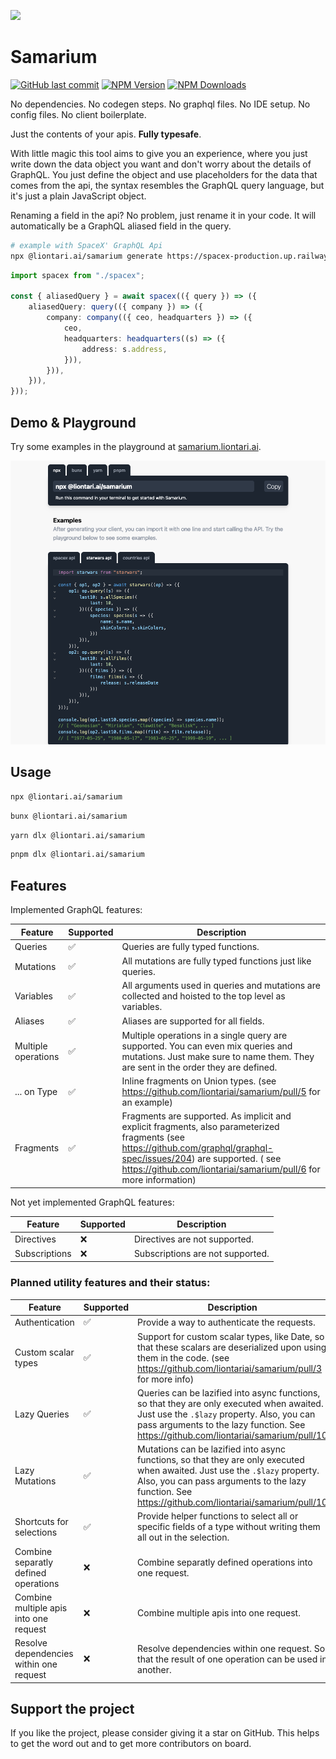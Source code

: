 ![](https://samarium.liontari.ai/assets/demo-CavLQwfh.gif)

# Samarium

[![GitHub last commit](https://img.shields.io/github/last-commit/liontariai/samarium)](https://github.com/liontariai/samarium/commits/main/)
[![NPM Version](https://img.shields.io/npm/v/%40liontari.ai%2Fsamarium)](https://www.npmjs.com/package/@liontari.ai/samarium)
[![NPM Downloads](https://img.shields.io/npm/dm/%40liontari.ai%2Fsamarium)](https://www.npmjs.com/package/@liontari.ai/samarium)

No dependencies. No codegen steps. No graphql files. No IDE setup. No config files. No client boilerplate.

Just the contents of your apis. **Fully typesafe**.

With little magic this tool aims to give you an experience, where you just write down the data object you want and don't worry about the details of GraphQL.
You just define the object and use placeholders for the data that comes from the api, the syntax resembles the GraphQL query language, but it's just a plain JavaScript object.

Renaming a field in the api? No problem, just rename it in your code. It will automatically be a GraphQL aliased field in the query.

```bash
# example with SpaceX' GraphQL Api
npx @liontari.ai/samarium generate https://spacex-production.up.railway.app spacex.ts
```

```typescript
import spacex from "./spacex";

const { aliasedQuery } = await spacex(({ query }) => ({
    aliasedQuery: query(({ company }) => ({
        company: company(({ ceo, headquarters }) => ({
            ceo,
            headquarters: headquarters((s) => ({
                address: s.address,
            })),
        })),
    })),
}));
```

## Demo & Playground

Try some examples in the playground at [samarium.liontari.ai](https://samarium.liontari.ai).

![Demo](https://github.com/liontariai/samarium/blob/main/docs/images/screenshot1.png?raw=true)

## Usage

```bash
npx @liontari.ai/samarium
```

```bash
bunx @liontari.ai/samarium
```

```bash
yarn dlx @liontari.ai/samarium
```

```bash
pnpm dlx @liontari.ai/samarium
```

## Features

Implemented GraphQL features:

| Feature             | Supported | Description                                                                                                                                                                                                                                 |
| ------------------- | --------- | ------------------------------------------------------------------------------------------------------------------------------------------------------------------------------------------------------------------------------------------- |
| Queries             | ✅        | Queries are fully typed functions.                                                                                                                                                                                                          |
| Mutations           | ✅        | All mutations are fully typed functions just like queries.                                                                                                                                                                                  |
| Variables           | ✅        | All arguments used in queries and mutations are collected and hoisted to the top level as variables.                                                                                                                                        |
| Aliases             | ✅        | Aliases are supported for all fields.                                                                                                                                                                                                       |
| Multiple operations | ✅        | Multiple operations in a single query are supported. You can even mix queries and mutations. Just make sure to name them. They are sent in the order they are defined.                                                                      |
| ... on Type         | ✅        | Inline fragments on Union types. (see https://github.com/liontariai/samarium/pull/5 for an example)                                                                                                                                         |
| Fragments           | ✅        | Fragments are supported. As implicit and explicit fragments, also parameterized fragments (see https://github.com/graphql/graphql-spec/issues/204) are supported. ( see https://github.com/liontariai/samarium/pull/6 for more information) |

Not yet implemented GraphQL features:

| Feature       | Supported | Description                      |
| ------------- | --------- | -------------------------------- |
| Directives    | ❌        | Directives are not supported.    |
| Subscriptions | ❌        | Subscriptions are not supported. |

### Planned utility features and their status:

| Feature                                 | Supported | Description                                                                                                                                                                                                                        |
| --------------------------------------- | --------- | ---------------------------------------------------------------------------------------------------------------------------------------------------------------------------------------------------------------------------------- |
| Authentication                          | ✅        | Provide a way to authenticate the requests.                                                                                                                                                                                        |
| Custom scalar types                     | ✅        | Support for custom scalar types, like Date, so that these scalars are deserialized upon using them in the code. (see https://github.com/liontariai/samarium/pull/3 for more info)                                                  |
| Lazy Queries                            | ✅        | Queries can be lazified into async functions, so that they are only executed when awaited. Just use the `.$lazy` property. Also, you can pass arguments to the lazy function. See https://github.com/liontariai/samarium/pull/10   |
| Lazy Mutations                          | ✅        | Mutations can be lazified into async functions, so that they are only executed when awaited. Just use the `.$lazy` property. Also, you can pass arguments to the lazy function. See https://github.com/liontariai/samarium/pull/10 |
| Shortcuts for selections                | ✅        | Provide helper functions to select all or specific fields of a type without writing them all out in the selection.                                                                                                                 |
| Combine separatly defined operations    | ❌        | Combine separatly defined operations into one request.                                                                                                                                                                             |
| Combine multiple apis into one request  | ❌        | Combine multiple apis into one request.                                                                                                                                                                                            |
| Resolve dependencies within one request | ❌        | Resolve dependencies within one request. So that the result of one operation can be used in another.                                                                                                                               |

## Support the project

If you like the project, please consider giving it a star on GitHub. This helps to get the word out and to get more contributors on board.
